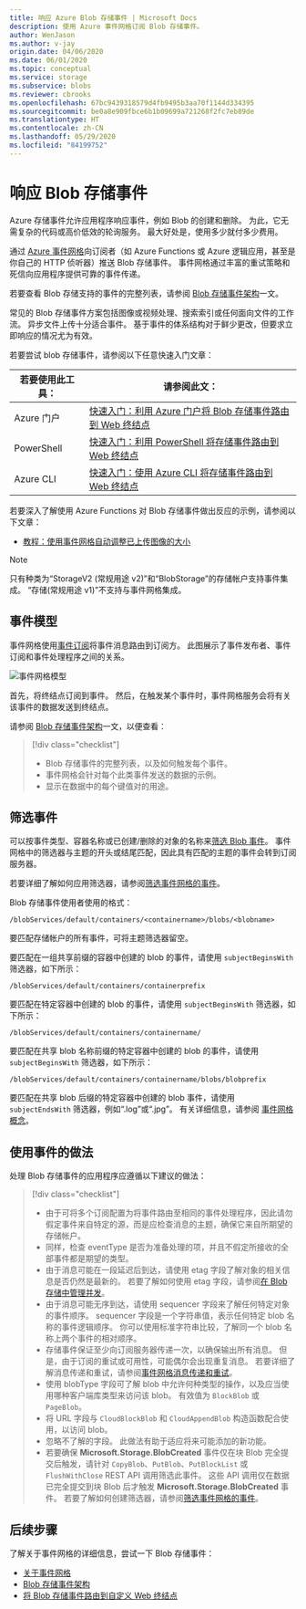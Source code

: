 ```yaml
---
title: 响应 Azure Blob 存储事件 | Microsoft Docs
description: 使用 Azure 事件网格订阅 Blob 存储事件。
author: WenJason
ms.author: v-jay
origin.date: 04/06/2020
ms.date: 06/01/2020
ms.topic: conceptual
ms.service: storage
ms.subservice: blobs
ms.reviewer: cbrooks
ms.openlocfilehash: 67bc9439318579d4fb9495b3aa70f1144d334395
ms.sourcegitcommit: be0a8e909fbce6b1b09699a721268f2fc7eb89de
ms.translationtype: HT
ms.contentlocale: zh-CN
ms.lasthandoff: 05/29/2020
ms.locfileid: "84199752"
---
```

# <a name="reacting-to-blob-storage-events"></a>响应 Blob 存储事件

Azure 存储事件允许应用程序响应事件，例如 Blob 的创建和删除。 为此，它无需复杂的代码或高价低效的轮询服务。 最大好处是，使用多少就付多少费用。

通过 [Azure 事件网格](/event-grid/)向订阅者（如 Azure Functions 或 Azure 逻辑应用，甚至是你自己的 HTTP 侦听器）推送 Blob 存储事件。 事件网格通过丰富的重试策略和死信向应用程序提供可靠的事件传递。

若要查看 Blob 存储支持的事件的完整列表，请参阅 [Blob 存储事件架构](../../event-grid/event-schema-blob-storage.md?toc=%2fstorage%2fblobs%2ftoc.json)一文。

常见的 Blob 存储事件方案包括图像或视频处理、搜索索引或任何面向文件的工作流。 异步文件上传十分适合事件。 基于事件的体系结构对于鲜少更改，但要求立即响应的情况尤为有效。

若要尝试 blob 存储事件，请参阅以下任意快速入门文章：

|若要使用此工具：    |请参阅此文： |
|--|-|
|Azure 门户    |[快速入门：利用 Azure 门户将 Blob 存储事件路由到 Web 终结点](https://docs.azure.cn/event-grid/blob-event-quickstart-portal?toc=%2fstorage%2fblobs%2ftoc.json)|
|PowerShell    |[快速入门：利用 PowerShell 将存储事件路由到 Web 终结点](https://docs.azure.cn/storage/blobs/storage-blob-event-quickstart-powershell?toc=%2fstorage%2fblobs%2ftoc.json)|
|Azure CLI    |[快速入门：使用 Azure CLI 将存储事件路由到 Web 终结点](https://docs.azure.cn/storage/blobs/storage-blob-event-quickstart?toc=%2fstorage%2fblobs%2ftoc.json)|

若要深入了解使用 Azure Functions 对 Blob 存储事件做出反应的示例，请参阅以下文章：

- [教程：使用事件网格自动调整已上传图像的大小](https://docs.azure.cn/event-grid/resize-images-on-storage-blob-upload-event?tabs=dotnet)

>[!NOTE]
> 只有种类为“StorageV2 (常规用途 v2)”和“BlobStorage”的存储帐户支持事件集成。  “存储(常规用途 v1)”不支持与事件网格集成。

## <a name="the-event-model"></a>事件模型

事件网格使用[事件订阅](../../event-grid/concepts.md#event-subscriptions)将事件消息路由到订阅方。 此图展示了事件发布者、事件订阅和事件处理程序之间的关系。

![事件网格模型](./media/storage-blob-event-overview/event-grid-functional-model.png)

首先，将终结点订阅到事件。 然后，在触发某个事件时，事件网格服务会将有关该事件的数据发送到终结点。

请参阅 [Blob 存储事件架构](../../event-grid/event-schema-blob-storage.md?toc=%2fstorage%2fblobs%2ftoc.json)一文，以便查看：

> [!div class="checklist"]
> * Blob 存储事件的完整列表，以及如何触发每个事件。
> * 事件网格会针对每个此类事件发送的数据的示例。
> * 显示在数据中的每个键值对的用途。

## <a name="filtering-events"></a>筛选事件

可以按事件类型、容器名称或已创建/删除的对象的名称来[筛选 Blob 事件](/cli/eventgrid/event-subscription?view=azure-cli-latest)。 事件网格中的筛选器与主题的开头或结尾匹配，因此具有匹配的主题的事件会转到订阅服务器。

若要详细了解如何应用筛选器，请参阅[筛选事件网格的事件](https://docs.azure.cn/event-grid/how-to-filter-events)。

Blob 存储事件使用者使用的格式：

```
/blobServices/default/containers/<containername>/blobs/<blobname>
```

要匹配存储帐户的所有事件，可将主题筛选器留空。

要匹配在一组共享前缀的容器中创建的 blob 的事件，请使用 `subjectBeginsWith` 筛选器，如下所示：

```
/blobServices/default/containers/containerprefix
```

要匹配在特定容器中创建的 blob 的事件，请使用 `subjectBeginsWith` 筛选器，如下所示：

```
/blobServices/default/containers/containername/
```

要匹配在共享 blob 名称前缀的特定容器中创建的 blob 的事件，请使用 `subjectBeginsWith` 筛选器，如下所示：

```
/blobServices/default/containers/containername/blobs/blobprefix
```

要匹配在共享 blob 后缀的特定容器中创建的 blob 事件，请使用 `subjectEndsWith` 筛选器，例如“.log”或“.jpg”。 有关详细信息，请参阅 [事件网格概念](../../event-grid/concepts.md#event-subscriptions)。

## <a name="practices-for-consuming-events"></a>使用事件的做法

处理 Blob 存储事件的应用程序应遵循以下建议的做法：
> [!div class="checklist"]
> * 由于可将多个订阅配置为将事件路由至相同的事件处理程序，因此请勿假定事件来自特定的源，而是应检查消息的主题，确保它来自所期望的存储帐户。
> * 同样，检查 eventType 是否为准备处理的项，并且不假定所接收的全部事件都是期望的类型。
> * 由于消息可能在一段延迟后到达，请使用 etag 字段了解对象的相关信息是否仍然是最新的。 若要了解如何使用 etag 字段，请参阅[在 Blob 存储中管理并发](https://docs.azure.cn/storage/common/storage-concurrency?toc=%2fstorage%2fblobs%2ftoc.json#managing-concurrency-in-blob-storage)。 
> * 由于消息可能无序到达，请使用 sequencer 字段来了解任何特定对象的事件顺序。 sequencer 字段是一个字符串值，表示任何特定 blob 名称的事件逻辑顺序。 你可以使用标准字符串比较，了解同一个 blob 名称上两个事件的相对顺序。
> * 存储事件保证至少向订阅服务器传递一次，以确保输出所有消息。 但是，由于订阅的重试或可用性，可能偶尔会出现重复消息。 若要详细了解消息传递和重试，请参阅[事件网格消息传递和重试](../../event-grid/delivery-and-retry.md)。
> * 使用 blobType 字段可了解 blob 中允许何种类型的操作，以及应当使用哪种客户端库类型来访问该 blob。 有效值为 `BlockBlob` 或 `PageBlob`。 
> * 将 URL 字段与 `CloudBlockBlob` 和 `CloudAppendBlob` 构造函数配合使用，以访问 blob。
> * 忽略不了解的字段。 此做法有助于适应将来可能添加的新功能。
> * 若要确保 **Microsoft.Storage.BlobCreated** 事件仅在块 Blob 完全提交后触发，请针对 `CopyBlob`、`PutBlob`、`PutBlockList` 或 `FlushWithClose` REST API 调用筛选此事件。 这些 API 调用仅在数据已完全提交到块 Blob 后才触发 **Microsoft.Storage.BlobCreated** 事件。 若要了解如何创建筛选器，请参阅[筛选事件网格的事件](https://docs.azure.cn/event-grid/how-to-filter-events)。


## <a name="next-steps"></a>后续步骤

了解关于事件网格的详细信息，尝试一下 Blob 存储事件：

- [关于事件网格](../../event-grid/overview.md)
- [Blob 存储事件架构](../../event-grid/event-schema-blob-storage.md?toc=%2fstorage%2fblobs%2ftoc.json)
- [将 Blob 存储事件路由到自定义 Web 终结点](storage-blob-event-quickstart.md)

